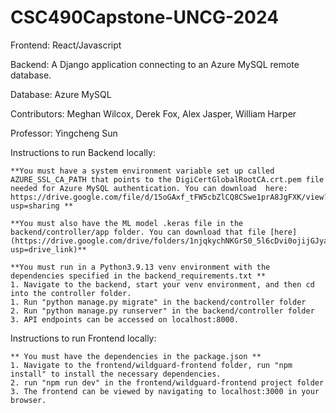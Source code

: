 # CSC490Capstone-UNCG-2024

Frontend: React/Javascript

Backend: A Django application connecting to an Azure MySQL remote database. 

Database: Azure MySQL

Contributors:
    Meghan Wilcox,
    Derek Fox,
    Alex Jasper,
    William Harper

Professor:
    Yingcheng Sun

Instructions to run Backend locally:

    **You must have a system environment variable set up called AZURE_SSL_CA_PATH that points to the DigiCertGlobalRootCA.crt.pem file needed for Azure MySQL authentication. You can download  here: https://drive.google.com/file/d/15oGAxf_tFW5cbZlCQ8CSwe1prA8JgFXK/view?usp=sharing **
    
    **You must also have the ML model .keras file in the backend/controller/app folder. You can download that file [here](https://drive.google.com/drive/folders/1njqkychNKGrS0_5l6cDvi0ojijGJyaFQ?usp=drive_link)**
    
    **You must run in a Python3.9.13 venv environment with the dependencies specified in the backend_requirements.txt **
    1. Navigate to the backend, start your venv environment, and then cd into the controller folder. 
    1. Run "python manage.py migrate" in the backend/controller folder
    2. Run "python manage.py runserver" in the backend/controller folder
    3. API endpoints can be accessed on localhost:8000.


Instructions to run Frontend locally:

    ** You must have the dependencies in the package.json **
    1. Navigate to the frontend/wildguard-frontend folder, run "npm install" to install the necessary dependencies. 
    2. run "npm run dev" in the frontend/wildguard-frontend project folder
    3. The frontend can be viewed by navigating to localhost:3000 in your browser.

